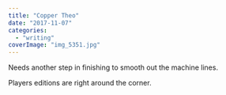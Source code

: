 ```yaml
---
title: "Copper Theo"
date: "2017-11-07"
categories:
  - "writing"
coverImage: "img_5351.jpg"
---
```

Needs another step in finishing to smooth out the machine lines.

Players editions are right around the corner.
